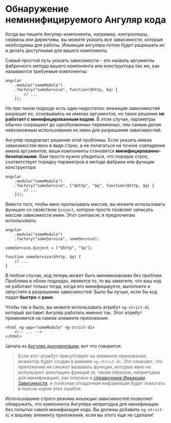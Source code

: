 # Обнаружение неминифицируемого Ангуляр кода

Когда вы пишете Ангуляр-компоненты, например, контроллеры, сервисы или директивы, вы можете указать все зависимости, которые необходимы для работы. Инъекция ангуляра потом будет разрешать их и делать доступными для вашего компонента.

Самый простой путь указать зависимости - это назвать аргументы фабричного метода вашего компонента или конструктора так же, как называются требуемые компоненты:

    angular
        .module("someModule")
        .factory("someService", function($http, $q) {
            // ...
        });

Но при таком подходе есть один недостаток: инъекция зависимостей разрешит их, основываясь на именах аргументов, но такое решение **не работает с минифицированным кодом**. В этом случае, параметры обычно сокращают до однобуквенных переменных, тем самым делая невозможным использование их имен для разрешения зависимостей.

Ангуляр предлагает решение этой проблемы. Если указать имена зависимостей явно в виде строк, а не полагаться на точное совпадение имена аргументов, ваши компоненты становятся **минифицированно-безопасными**. Вам просто нужно убедиться, что порядок строк, соответствует порядку параметров в методе фабрики или функции конструктора:

    angular
        .module("someModule")
        .factory("someService", ["$http", "$q", function($http, $q) {
            // ...
        }]);

Вместо того, чтобы явно прописывать массив, вы можете использовать функцию со свойством `$inject`, которое просто позволит записать массив зависимости имен. Этот синтаксис я предпочитаю использовать:

    angular
        .module("someModule")
        .factory("someService", someService);
    
    someService.$inject = ["$http", "$q"];
    
    function someService($http, $q) {
        // ...
    }

В любом случае, код теперь может быть минимизирован без проблем. Проблема в обоих подходах, является то, то вы заметите, что ваш код не работает только тогда, когда его минифицируете, выполните и запустите в разрешении зависимостей. Было бы лучше, если бы код падал **быстро** и **рано**.

Чтобы так и было, вы можете использовать атрибут `ng-strict-di` который заставит Ангуляр работать именно так. Этот атрибут применяется на самом элементе приложения:

    <html ng-app="someModule" ng-strict-di>
        <!-- ... -->
    </html>

Цитата из [Ангуляр документации][1], вот что говорится:

> Если этот атрибут присутствует на элементе приложения, инжектор будет создан в режиме `ng-strict-di`. Это означает, что приложение не сможет вызывать функции, которые явно не используют аннотацию функций (и, таким образом, непригодны для минификации), как описано в [справочнике Инъекции Зависимости][2], и полезная отладочная информация будет помогать в поиске корня этих ошибок.

Использование строго режима инъекции зависимостей позволяет обнаружить, что компонента Ангуляра непригодна для минификации без попытки самой минификации кода. Вы должны добавить `ng-strict-di` к вашему элементу приложения, если вы этого еще не сделали!

 [1]: https://docs.angularjs.org/api/ng/directive/ngApp
 [2]: https://docs.angularjs.org/guide/di
 [3]: https://twitter.com/share